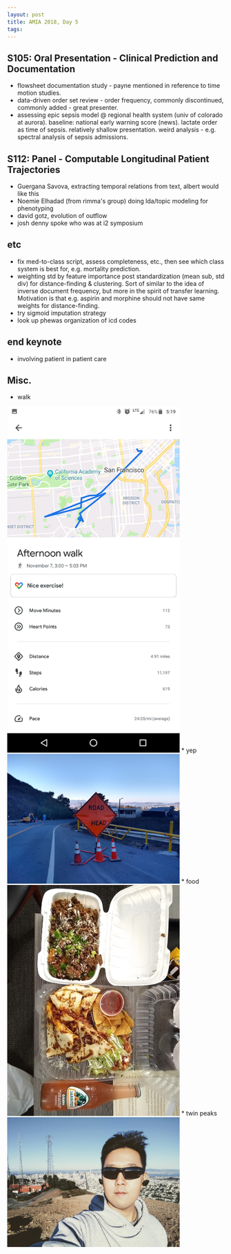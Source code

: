 ```yaml
---
layout: post
title: AMIA 2018, Day 5
tags:
---
```

## S105: Oral Presentation - Clinical Prediction and Documentation
- flowsheet documentation study - payne mentioned in reference to time motion studies.
- data-driven order set review - order frequency, commonly discontinued, commonly added - great presenter.
- assessing epic sepsis model @ regional health system (univ of colorado at aurora). baseline: national early warning score (news). lactate order as time of sepsis. relatively shallow presentation. weird analysis - e.g. spectral analysis of sepsis admissions.

## S112: Panel - Computable Longitudinal Patient Trajectories
- Guergana Savova, extracting temporal relations from text, albert would like this
- Noemie Elhadad (from rimma's group) doing lda/topic modeling for phenotyping
- david gotz, evolution of outflow
- josh denny spoke who was at i2 symposium

## etc
- fix med-to-class script, assess completeness, etc., then see which class system is best for, e.g. mortality prediction.
- weighting std by feature importance post standardization (mean sub, std div) for distance-finding & clustering. Sort of similar to the idea of inverse document frequency, but more in the spirit of transfer learning. Motivation is that e.g. aspirin and morphine should not have same weights for distance-finding.
- try sigmoid imputation strategy
- look up phewas organization of icd codes

## end keynote
- involving patient in patient care

## Misc.
* walk
<img src="https://raw.githubusercontent.com/abraxasyu/abraxasyu.github.io/master/_images/walk.png" width="400">
* yep
<img src="https://raw.githubusercontent.com/abraxasyu/abraxasyu.github.io/master/_images/yep.jpg" width="400">
* food
<img src="https://raw.githubusercontent.com/abraxasyu/abraxasyu.github.io/master/_images/food.jpg" width="400">
* twin peaks
<img src="https://raw.githubusercontent.com/abraxasyu/abraxasyu.github.io/master/_images/tp1.jpg" width="400">